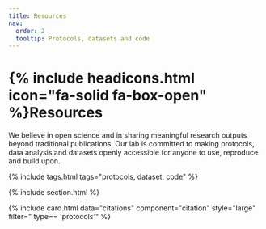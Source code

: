 ```yaml
---
title: Resources
nav:
  order: 2
  tooltip: Protocols, datasets and code
---
```


# {% include headicons.html icon="fa-solid fa-box-open" %}Resources

We believe in open science and in sharing meaningful research outputs beyond traditional publications. Our lab is committed to making protocols, data analysis and datasets openly accessible for anyone to use, reproduce and build upon.

{% include tags.html tags="protocols, dataset, code" %}

{% include section.html %}

{% include card.html data="citations" component="citation" style="large" filter=" type== 'protocols'" %}
